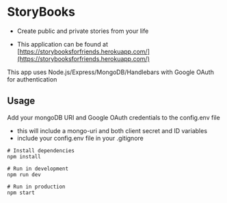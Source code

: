 # StoryBooks

- Create public and private stories from your life


- This application can be found at [https://storybooksforfriends.herokuapp.com/](https://storybooksforfriends.herokuapp.com/)

This app uses Node.js/Express/MongoDB/Handlebars with Google OAuth for authentication

## Usage

Add your mongoDB URI and Google OAuth credentials to the config.env file
- this will include a mongo-uri and both client secret and ID variables
- include your config.env file in your .gitignore

```
# Install dependencies
npm install

# Run in development
npm run dev

# Run in production
npm start
```
